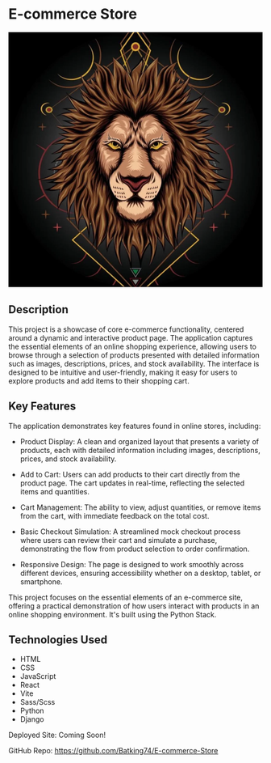 # E-commerce Store
![](./client/public/Lion2.webp)

## Description
This project is a showcase of core e-commerce functionality, centered around a dynamic and interactive product page. The application captures the essential elements of an online shopping experience, allowing users to browse through a selection of products presented with detailed information such as images, descriptions, prices, and stock availability. The interface is designed to be intuitive and user-friendly, making it easy for users to explore products and add items to their shopping cart.

## Key Features
The application demonstrates key features found in online stores, including:

- Product Display: A clean and organized layout that presents a variety of products, each with detailed information including images, descriptions, prices, and stock availability.

- Add to Cart: Users can add products to their cart directly from the product page. The cart updates in real-time, reflecting the selected items and quantities.

- Cart Management: The ability to view, adjust quantities, or remove items from the cart, with immediate feedback on the total cost.

- Basic Checkout Simulation: A streamlined mock checkout process where users can review their cart and simulate a purchase, demonstrating the flow from product selection to order confirmation.

- Responsive Design: The page is designed to work smoothly across different devices, ensuring accessibility whether on a desktop, tablet, or smartphone.

This project focuses on the essential elements of an e-commerce site, offering a practical demonstration of how users interact with products in an online shopping environment. It's built using the Python Stack.

## Technologies Used
- HTML
- CSS
- JavaScript
- React
- Vite
- Sass/Scss
- Python
- Django

Deployed Site: Coming Soon!

GitHub Repo: https://github.com/Batking74/E-commerce-Store